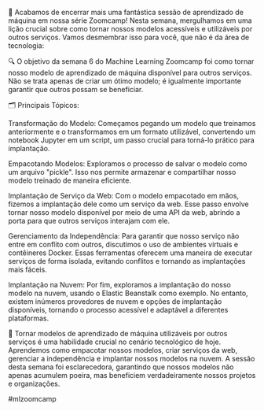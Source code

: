 🚀 Acabamos de encerrar mais uma fantástica sessão de aprendizado de máquina em nossa série Zoomcamp! Nesta semana, mergulhamos em uma lição crucial sobre como tornar nossos modelos acessíveis e utilizáveis por outros serviços. Vamos desmembrar isso para você, que não é da área de tecnologia:

🔍 O objetivo da semana 6 do Machine Learning Zoomcamp foi como tornar nosso modelo de aprendizado de máquina disponível para outros serviços. Não se trata apenas de criar um ótimo modelo; é igualmente importante garantir que outros possam se beneficiar.

🗂️ Principais Tópicos:

Transformação do Modelo: Começamos pegando um modelo que treinamos anteriormente e o transformamos em um formato utilizável, convertendo um notebook Jupyter em um script, um passo crucial para torná-lo prático para implantação.

Empacotando Modelos: Exploramos o processo de salvar o modelo como um arquivo "pickle". Isso nos permite armazenar e compartilhar nosso modelo treinado de maneira eficiente.

Implantação de Serviço da Web: Com o modelo empacotado em mãos, fizemos a implantação dele como um serviço da web. Esse passo envolve tornar nosso modelo disponível por meio de uma API da web, abrindo a porta para que outros serviços interajam com ele.

Gerenciamento da Independência: Para garantir que nosso serviço não entre em conflito com outros, discutimos o uso de ambientes virtuais e contêineres Docker. Essas ferramentas oferecem uma maneira de executar serviços de forma isolada, evitando conflitos e tornando as implantações mais fáceis.

Implantação na Nuvem: Por fim, exploramos a implantação do nosso modelo na nuvem, usando o Elastic Beanstalk como exemplo. No entanto, existem inúmeros provedores de nuvem e opções de implantação disponíveis, tornando o processo acessível e adaptável a diferentes plataformas.

🎉 Tornar modelos de aprendizado de máquina utilizáveis por outros serviços é uma habilidade crucial no cenário tecnológico de hoje. Aprendemos como empacotar nossos modelos, criar serviços da web, gerenciar a independência e implantar nossos modelos na nuvem. A sessão desta semana foi esclarecedora, garantindo que nossos modelos não apenas acumulem poeira, mas beneficiem verdadeiramente nossos projetos e organizações.

#mlzoomcamp